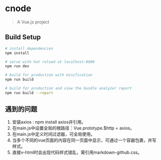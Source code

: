 # cnode

> A Vue.js project

## Build Setup

``` bash
# install dependencies
npm install

# serve with hot reload at localhost:8080
npm run dev

# build for production with minification
npm run build

# build for production and view the bundle analyzer report
npm run build --report
```

## 遇到的问题

1. 安装axios : npm install axios并引用。
2. 在main.js中设置全局的根路径：Vue.prototype.$http = axios。
3. 在main.js中定义时间过滤器，可全局使用。
4. 当多个不同的vue页面的内容在同一页面中显示，可通过一个容器包裹，并写样式。
5. 直接v-html时会出现代码样式错乱，需引用markdown-github.css。
